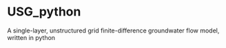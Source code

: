 # USG_python
A single-layer, unstructured grid finite-difference groundwater flow model, written in python
